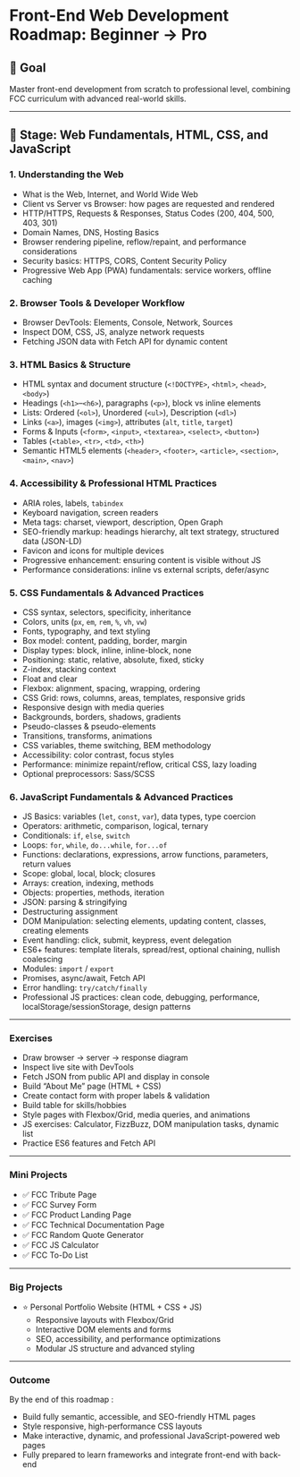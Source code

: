 # Front-End Web Development Roadmap: Beginner → Pro

## 🎯 Goal

Master front-end development from scratch to professional level, combining FCC curriculum with advanced real-world skills.

---

## 🧩 Stage: Web Fundamentals, HTML, CSS, and JavaScript

### 1. Understanding the Web

- What is the Web, Internet, and World Wide Web
- Client vs Server vs Browser: how pages are requested and rendered
- HTTP/HTTPS, Requests & Responses, Status Codes (200, 404, 500, 403, 301)
- Domain Names, DNS, Hosting Basics
- Browser rendering pipeline, reflow/repaint, and performance considerations
- Security basics: HTTPS, CORS, Content Security Policy
- Progressive Web App (PWA) fundamentals: service workers, offline caching

### 2. Browser Tools & Developer Workflow

- Browser DevTools: Elements, Console, Network, Sources
- Inspect DOM, CSS, JS, analyze network requests
- Fetching JSON data with Fetch API for dynamic content

### 3. HTML Basics & Structure

- HTML syntax and document structure (`<!DOCTYPE>`, `<html>`, `<head>`, `<body>`)
- Headings (`<h1>`–`<h6>`), paragraphs (`<p>`), block vs inline elements
- Lists: Ordered (`<ol>`), Unordered (`<ul>`), Description (`<dl>`)
- Links (`<a>`), images (`<img>`), attributes (`alt`, `title`, `target`)
- Forms & Inputs (`<form>`, `<input>`, `<textarea>`, `<select>`, `<button>`)
- Tables (`<table>`, `<tr>`, `<td>`, `<th>`)
- Semantic HTML5 elements (`<header>`, `<footer>`, `<article>`, `<section>`, `<main>`, `<nav>`)

### 4. Accessibility & Professional HTML Practices

- ARIA roles, labels, `tabindex`
- Keyboard navigation, screen readers
- Meta tags: charset, viewport, description, Open Graph
- SEO-friendly markup: headings hierarchy, alt text strategy, structured data (JSON-LD)
- Favicon and icons for multiple devices
- Progressive enhancement: ensuring content is visible without JS
- Performance considerations: inline vs external scripts, defer/async

### 5. CSS Fundamentals & Advanced Practices

- CSS syntax, selectors, specificity, inheritance
- Colors, units (`px`, `em`, `rem`, `%`, `vh`, `vw`)
- Fonts, typography, and text styling
- Box model: content, padding, border, margin
- Display types: block, inline, inline-block, none
- Positioning: static, relative, absolute, fixed, sticky
- Z-index, stacking context
- Float and clear
- Flexbox: alignment, spacing, wrapping, ordering
- CSS Grid: rows, columns, areas, templates, responsive grids
- Responsive design with media queries
- Backgrounds, borders, shadows, gradients
- Pseudo-classes & pseudo-elements
- Transitions, transforms, animations
- CSS variables, theme switching, BEM methodology
- Accessibility: color contrast, focus styles
- Performance: minimize repaint/reflow, critical CSS, lazy loading
- Optional preprocessors: Sass/SCSS

### 6. JavaScript Fundamentals & Advanced Practices

- JS Basics: variables (`let`, `const`, `var`), data types, type coercion
- Operators: arithmetic, comparison, logical, ternary
- Conditionals: `if`, `else`, `switch`
- Loops: `for`, `while`, `do...while`, `for...of`
- Functions: declarations, expressions, arrow functions, parameters, return values
- Scope: global, local, block; closures
- Arrays: creation, indexing, methods
- Objects: properties, methods, iteration
- JSON: parsing & stringifying
- Destructuring assignment
- DOM Manipulation: selecting elements, updating content, classes, creating elements
- Event handling: click, submit, keypress, event delegation
- ES6+ features: template literals, spread/rest, optional chaining, nullish coalescing
- Modules: `import` / `export`
- Promises, async/await, Fetch API
- Error handling: `try/catch/finally`
- Professional JS practices: clean code, debugging, performance, localStorage/sessionStorage, design patterns

---

### Exercises

- Draw browser → server → response diagram
- Inspect live site with DevTools
- Fetch JSON from public API and display in console
- Build “About Me” page (HTML + CSS)
- Create contact form with proper labels & validation
- Build table for skills/hobbies
- Style pages with Flexbox/Grid, media queries, and animations
- JS exercises: Calculator, FizzBuzz, DOM manipulation tasks, dynamic list
- Practice ES6 features and Fetch API

---

### Mini Projects

- ✅ FCC Tribute Page
- ✅ FCC Survey Form
- ✅ FCC Product Landing Page
- ✅ FCC Technical Documentation Page
- ✅ FCC Random Quote Generator
- ✅ FCC JS Calculator
- ✅ FCC To-Do List

---

### Big Projects

- ⭐ Personal Portfolio Website (HTML + CSS + JS)
  - Responsive layouts with Flexbox/Grid
  - Interactive DOM elements and forms
  - SEO, accessibility, and performance optimizations
  - Modular JS structure and advanced styling

---

### Outcome

By the end of this roadmap :

- Build fully semantic, accessible, and SEO-friendly HTML pages
- Style responsive, high-performance CSS layouts
- Make interactive, dynamic, and professional JavaScript-powered web pages
- Fully prepared to learn frameworks and integrate front-end with back-end
